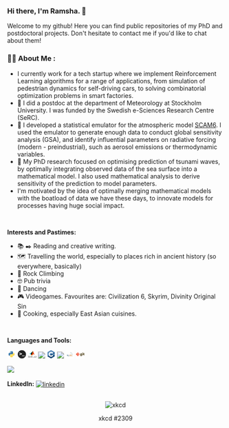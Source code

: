 ### Hi there, I'm Ramsha. 👋 
Welcome to my github! Here you can find public repositories of my PhD and postdoctoral projects. Don't hesitate to contact me if you'd like to chat about them!


### :woman_technologist: About Me :

- I currently work for a tech startup where we implement Reinforcement Learning algorithms for a range of applications, from simulation of pedestrian dynamics for self-driving cars, to solving combinatorial optimization problems in smart factories.
- 🔭 I did a postdoc at the department of Meteorology at Stockholm University. I was funded by the Swedish e-Sciences Research Centre (SeRC).
- 🌱 I developed  a statistical emulator for the atmospheric model [SCAM6](https://agupubs.onlinelibrary.wiley.com/doi/full/10.1029/2018MS001578). I used the emulator to generate enough data to conduct global sensitivity analysis (GSA), and identify influential parameters on radiative forcing (modern - preindustrial), such as aerosol emissions or thermodynamic variables. 
- :ocean: My PhD research focused on optimising prediction of tsunami waves, by optimally integrating observed data of the sea surface into a mathematical model. I also used mathematical analysis to derive sensitivity of the prediction to model parameters.
- I'm motivated by the idea of optimally merging mathematical models with the boatload of data we have these days, to innovate models for processes having huge social impact.
<!--
- 💬 Ask me about tsunami waves, clouds, and modelling the ocean floor! Also, how not to forget how memory allocation works in Fortran and C... (no reason, ahem 👀)
-->


<!--
**R-A-Khan/R-A-Khan** is a ✨ _special_ ✨ repository because its `README.md` (this file) appears on your GitHub profile.

Here are some ideas to get you started:

- 🔭 I’m currently working on ...
- 🌱 I’m currently learning ...
- 👯 I’m looking to collaborate on ...
- 🤔 I’m looking for help with ...
- 💬 Ask me about ...
- 📫 How to reach me: ...
- 😄 Pronouns: ...
- ⚡ Fun fact: ...
-->



<br />

**Interests and Pastimes:**
- :books: :black_nib:	Reading and creative writing. 
- :world_map: Travelling the world, especially to places rich in ancient history (so everywhere, basically)
- :climbing: Rock Climbing
- :nerd_face: Pub trivia
- :dancer: Dancing
- :video_game: Videogames. Favourites are: Civilization 6, Skyrim, Divinity Original Sin
- :bento: Cooking, especially East Asian cuisines.

<br />

**Languages and Tools:**


<code><img height="20" src="https://raw.githubusercontent.com/github/explore/80688e429a7d4ef2fca1e82350fe8e3517d3494d/topics/python/python.png"></code>
<code><img height="20" src="https://raw.githubusercontent.com/github/explore/80688e429a7d4ef2fca1e82350fe8e3517d3494d/topics/terminal/terminal.png"></code>
<code><img height="20" src="https://raw.githubusercontent.com/github/explore/80688e429a7d4ef2fca1e82350fe8e3517d3494d/topics/matlab/matlab.png"></code>
<code><img height="20" src="https://www.pngitem.com/pimgs/m/32-323166_copyright-symbol-r-free-download-png-r-studio.png"></code>
<code><img height="20" src="https://raw.githubusercontent.com/github/explore/80688e429a7d4ef2fca1e82350fe8e3517d3494d/topics/cpp/cpp.png"></code>
<code><img height="20" src="https://raw.githubusercontent.com/librariesio/pictogram/master/vendor/assets/images/fortran/fortran.png"></code>
<code><img height="20" src="https://raw.githubusercontent.com/github/explore/80688e429a7d4ef2fca1e82350fe8e3517d3494d/topics/mysql/mysql.png"></code>
<code><img height="20" src="https://raw.githubusercontent.com/github/explore/80688e429a7d4ef2fca1e82350fe8e3517d3494d/topics/git/git.png"></code>

<img src="https://github-readme-stats.vercel.app/api/top-langs?username=R-A-Khan&exclude_repo=SWE-1D-Bath-SOA,SWE-1D-Bath&layout=compact"/>

<br />

**LinkedIn:**
<a href="https://www.linkedin.com/in/ramshakhan/">
<img align="center" alt="linkedin" width="22px" src="https://cdn.jsdelivr.net/npm/simple-icons@v3/icons/linkedin.svg" />
</a>

<br />

<div align="center">
  <img src="https://imgs.xkcd.com/comics/x_2x.png" alt="xkcd" width="500" />
  <p>xkcd #2309</p>
</div>
